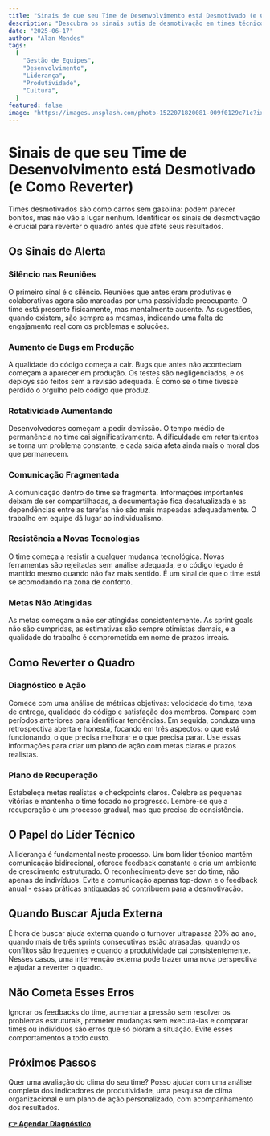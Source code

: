 ```yaml
---
title: "Sinais de que seu Time de Desenvolvimento está Desmotivado (e Como Reverter)"
description: "Descubra os sinais sutis de desmotivação em times técnicos e aprenda estratégias práticas para reverter o quadro antes que afete seus resultados."
date: "2025-06-17"
author: "Alan Mendes"
tags:
  [
    "Gestão de Equipes",
    "Desenvolvimento",
    "Liderança",
    "Produtividade",
    "Cultura",
  ]
featured: false
image: "https://images.unsplash.com/photo-1522071820081-009f0129c71c?ixlib=rb-1.2.1&auto=format&fit=crop&w=1200&q=80"
---
```


# Sinais de que seu Time de Desenvolvimento está Desmotivado (e Como Reverter)

Times desmotivados são como carros sem gasolina: podem parecer bonitos, mas não vão a lugar nenhum. Identificar os sinais de desmotivação é crucial para reverter o quadro antes que afete seus resultados.

## Os Sinais de Alerta

### Silêncio nas Reuniões

O primeiro sinal é o silêncio. Reuniões que antes eram produtivas e colaborativas agora são marcadas por uma passividade preocupante. O time está presente fisicamente, mas mentalmente ausente. As sugestões, quando existem, são sempre as mesmas, indicando uma falta de engajamento real com os problemas e soluções.

### Aumento de Bugs em Produção

A qualidade do código começa a cair. Bugs que antes não aconteciam começam a aparecer em produção. Os testes são negligenciados, e os deploys são feitos sem a revisão adequada. É como se o time tivesse perdido o orgulho pelo código que produz.

### Rotatividade Aumentando

Desenvolvedores começam a pedir demissão. O tempo médio de permanência no time cai significativamente. A dificuldade em reter talentos se torna um problema constante, e cada saída afeta ainda mais o moral dos que permanecem.

### Comunicação Fragmentada

A comunicação dentro do time se fragmenta. Informações importantes deixam de ser compartilhadas, a documentação fica desatualizada e as dependências entre as tarefas não são mais mapeadas adequadamente. O trabalho em equipe dá lugar ao individualismo.

### Resistência a Novas Tecnologias

O time começa a resistir a qualquer mudança tecnológica. Novas ferramentas são rejeitadas sem análise adequada, e o código legado é mantido mesmo quando não faz mais sentido. É um sinal de que o time está se acomodando na zona de conforto.

### Metas Não Atingidas

As metas começam a não ser atingidas consistentemente. As sprint goals não são cumpridas, as estimativas são sempre otimistas demais, e a qualidade do trabalho é comprometida em nome de prazos irreais.

## Como Reverter o Quadro

### Diagnóstico e Ação

Comece com uma análise de métricas objetivas: velocidade do time, taxa de entrega, qualidade do código e satisfação dos membros. Compare com períodos anteriores para identificar tendências. Em seguida, conduza uma retrospectiva aberta e honesta, focando em três aspectos: o que está funcionando, o que precisa melhorar e o que precisa parar. Use essas informações para criar um plano de ação com metas claras e prazos realistas.

### Plano de Recuperação

Estabeleça metas realistas e checkpoints claros. Celebre as pequenas vitórias e mantenha o time focado no progresso. Lembre-se que a recuperação é um processo gradual, mas que precisa de consistência.

## O Papel do Líder Técnico

A liderança é fundamental neste processo. Um bom líder técnico mantém comunicação bidirecional, oferece feedback constante e cria um ambiente de crescimento estruturado. O reconhecimento deve ser do time, não apenas de indivíduos. Evite a comunicação apenas top-down e o feedback anual - essas práticas antiquadas só contribuem para a desmotivação.

## Quando Buscar Ajuda Externa

É hora de buscar ajuda externa quando o turnover ultrapassa 20% ao ano, quando mais de três sprints consecutivas estão atrasadas, quando os conflitos são frequentes e quando a produtividade cai consistentemente. Nesses casos, uma intervenção externa pode trazer uma nova perspectiva e ajudar a reverter o quadro.

## Não Cometa Esses Erros

Ignorar os feedbacks do time, aumentar a pressão sem resolver os problemas estruturais, prometer mudanças sem executá-las e comparar times ou indivíduos são erros que só pioram a situação. Evite esses comportamentos a todo custo.

## Próximos Passos

Quer uma avaliação do clima do seu time? Posso ajudar com uma análise completa dos indicadores de produtividade, uma pesquisa de clima organizacional e um plano de ação personalizado, com acompanhamento dos resultados.

[**👉 Agendar Diagnóstico**](/#contato)
